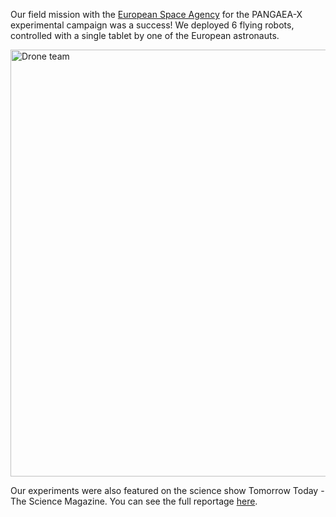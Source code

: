 <!--
.. title: Field mission in Lanzarote (Spain)
.. slug: field-mission-in-lanzarote-spain
.. date: 2019-03-13 23:17:34 UTC-04:00
.. tags: 
.. category: 
.. link: 
.. author: Giovanni Beltrame
.. description: MIST Lab featured on Tomorrow Today
.. type: text
-->

Our field mission with the [European Space Agency](https://www.esa.int) for
the PANGAEA-X experimental campaign was a success! We deployed 6 flying
robots, controlled with a single tablet by one of the European astronauts. 

<!-- TEASER_END -->

<a data-flickr-embed="true"  href="https://www.flickr.com/photos/europeanastronauttraining/31030614547/in/album-72157700345404104/" title="Drone team"><img src="https://farm5.staticflickr.com/4843/31030614547_7d7a175ecc_b.jpg" width="1024" height="683" alt="Drone team"></a><script async src="//embedr.flickr.com/assets/client-code.js" charset="utf-8"></script>


Our experiments were also featured on the science show Tomorrow Today - The
Science Magazine. You can see the full reportage [here](https://www.dw.com/en/the-smart-swarm/av-47321115).
